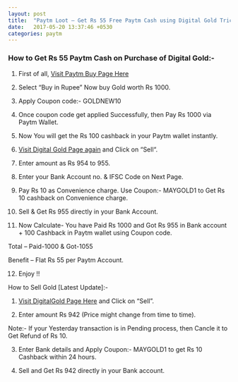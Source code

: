 ```yaml
---
layout: post
title:  "Paytm Loot – Get Rs 55 Free Paytm Cash using Digital Gold Trick"
date:   2017-05-20 13:37:46 +0530
categories: paytm
---
```


<h3>How to Get Rs 55 Paytm Cash on Purchase of Digital Gold:-</h3>

1) First of all, [Visit Paytm Buy Page Here](https://paytm.com/digitalgold)

2) Select “Buy in Rupee” Now buy Gold worth Rs 1000.

3) Apply Coupon code:- GOLDNEW10

4) Once coupon code get applied Successfully, then Pay Rs 1000 via Paytm Wallet.

5) Now You will get the Rs 100 cashback in your Paytm wallet instantly.

6) [Visit Digital Gold Page again](https://paytm.com/digitalgold) and Click on “Sell“.

7) Enter amount as Rs 954 to 955.

8) Enter your Bank Account no. & IFSC Code on Next Page.

9) Pay Rs 10 as Convenience charge. Use Coupon:- MAYGOLD1 to Get Rs 10 cashback on Convenience charge.

10) Sell & Get Rs 955 directly in your Bank Account.

11) Now Calculate- You have Paid Rs 1000 and Got Rs 955 in Bank account + 100 Cashback in Paytm wallet using Coupon code.

Total – Paid-1000 & Got-1055

Benefit – Flat Rs 55 per Paytm Account.

12) Enjoy !!

How to Sell Gold [Latest Update]:-

1) [Visit DigitalGold Page Here](https://paytm.com/digitalgold) and Click on “Sell”.

2) Enter amount Rs 942 (Price might change from time to time).

Note:- If your Yesterday transaction is in Pending process, then Cancle it to Get Refund of Rs 10.

3) Enter Bank details and Apply Coupon:- MAYGOLD1 to get Rs 10 Cashback within 24 hours.

4) Sell and Get Rs 942 directly in your Bank account.


